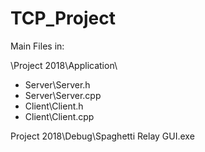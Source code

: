 # TCP_Project

Main Files in: 

\Project 2018\Application\

* Server\Server.h
* Server\Server.cpp
* Client\Client.h
* Client\Client.cpp


Project 2018\Debug\Spaghetti Relay GUI.exe